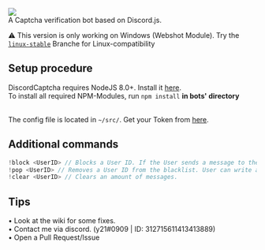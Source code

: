 <img src="https://image.ibb.co/gEN0oR/discord_banner.png"><br/>
A Captcha verification bot based on Discord.js.

⚠️ This version is only working on Windows (Webshot Module). Try the <a href="https://github.com/y21/discordcaptcha/tree/linux-stable">`linux-stable`</a> Branche for Linux-compatibility

## Setup procedure
DiscordCaptcha requires NodeJS 8.0+. Install it <a href="https://nodejs.org/en/download/package-manager/">here</a>.<br />
To install all required NPM-Modules, run `npm install` <b>in bots' directory</b><br/><br/>

The config file is located in `~/src/`. Get your Token from <a href="https://discordapp.com/developers/applications/me">here</a>.

## Additional commands

```js
!block <UserID> // Blocks a User ID. If the User sends a message to the guild, he'll get kicked.
!pop <UserID> // Removes a User ID from the blacklist. User can write again without getting kicked.
!clear <UserID> // Clears an amount of messages.
```

## Tips

• Look at the wiki for some fixes.<br/>
• Contact me via discord. (y21#0909 | ID: 312715611413413889)<br/>
• Open a Pull Request/Issue
